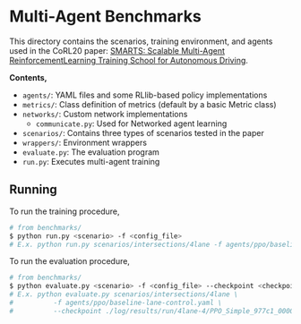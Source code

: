 # Multi-Agent Benchmarks

This directory contains the scenarios, training environment, and agents used in the CoRL20 paper: [SMARTS: Scalable Multi-Agent ReinforcementLearning Training School for Autonomous Driving](...).

**Contents,**
- `agents/`: YAML files and some RLlib-based policy implementations
- `metrics/`: Class definition of metrics (default by a basic Metric class)
- `networks/`: Custom network implementations
  - `communicate.py`: Used for Networked agent learning
- `scenarios/`: Contains three types of scenarios tested in the paper
- `wrappers/`: Environment wrappers
- `evaluate.py`: The evaluation program
- `run.py`: Executes multi-agent training

## Running

To run the training procedure,

```bash
# from benchmarks/
$ python run.py <scenario> -f <config_file>
# E.x. python run.py scenarios/intersections/4lane -f agents/ppo/baseline-lane-control.yaml
```

To run the evaluation procedure,

```bash
# from benchmarks/
$ python evaluate.py <scenario> -f <config_file> --checkpoint <checkpoint_path>
# E.x. python evaluate.py scenarios/intersections/4lane \
#          -f agents/ppo/baseline-lane-control.yaml \
#          --checkpoint ./log/results/run/4lane-4/PPO_Simple_977c1_00000_0_2020-10-14_00-06-10
```
